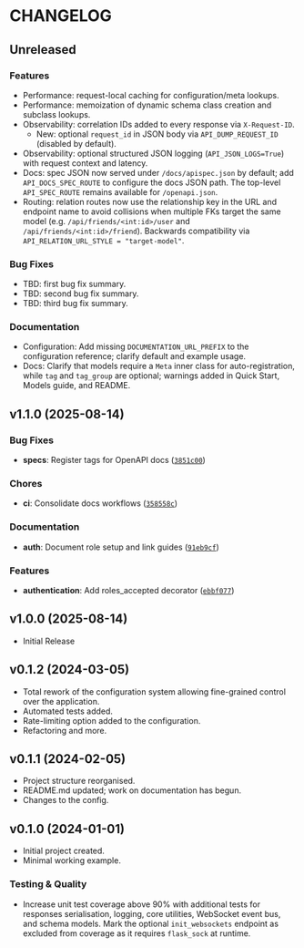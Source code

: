# CHANGELOG

<!-- version list -->

## Unreleased

### Features

- Performance: request-local caching for configuration/meta lookups.
- Performance: memoization of dynamic schema class creation and subclass lookups.
- Observability: correlation IDs added to every response via `X-Request-ID`.
  - New: optional `request_id` in JSON body via `API_DUMP_REQUEST_ID` (disabled by default).
- Observability: optional structured JSON logging (`API_JSON_LOGS=True`) with request context and latency.
- Docs: spec JSON now served under `/docs/apispec.json` by default; add `API_DOCS_SPEC_ROUTE` to configure the docs JSON path. The top-level `API_SPEC_ROUTE` remains available for `/openapi.json`.
 - Routing: relation routes now use the relationship key in the URL and endpoint name to avoid collisions when multiple FKs target the same model (e.g. `/api/friends/<int:id>/user` and `/api/friends/<int:id>/friend`). Backwards compatibility via `API_RELATION_URL_STYLE = "target-model"`.

### Bug Fixes

<!-- Replace the placeholders below with concrete entries -->
- TBD: first bug fix summary.
- TBD: second bug fix summary.
- TBD: third bug fix summary.

### Documentation

- Configuration: Add missing `DOCUMENTATION_URL_PREFIX` to the configuration reference; clarify default and example usage.
- Docs: Clarify that models require a `Meta` inner class for auto-registration, while `tag` and `tag_group` are optional; warnings added in Quick Start, Models guide, and README.

## v1.1.0 (2025-08-14)

### Bug Fixes

- **specs**: Register tags for OpenAPI docs
  ([`3851c00`](https://github.com/lewis-morris/flarchitect/commit/3851c002e95f5a55c916f59d16cfa3a72b329e71))

### Chores

- **ci**: Consolidate docs workflows
  ([`358558c`](https://github.com/lewis-morris/flarchitect/commit/358558c0dcab041fed6c0965487328f049740a86))

### Documentation

- **auth**: Document role setup and link guides
  ([`91eb9cf`](https://github.com/lewis-morris/flarchitect/commit/91eb9cf36c0f5087c67249e627aa7f150a3d8429))

### Features

- **authentication**: Add roles_accepted decorator
  ([`ebbf077`](https://github.com/lewis-morris/flarchitect/commit/ebbf077aadf7aff174a859465de4825436d88d61))


## v1.0.0 (2025-08-14)

- Initial Release

## v0.1.2 (2024-03-05)

- Total rework of the configuration system allowing fine-grained control over the application.
- Automated tests added.
- Rate-limiting option added to the configuration.
- Refactoring and more.

## v0.1.1 (2024-02-05)

- Project structure reorganised.
- README.md updated; work on documentation has begun.
- Changes to the config.

## v0.1.0 (2024-01-01)

- Initial project created.
- Minimal working example.
### Testing & Quality

- Increase unit test coverage above 90% with additional tests for responses serialisation, logging, core utilities, WebSocket event bus, and schema models. Mark the optional `init_websockets` endpoint as excluded from coverage as it requires `flask_sock` at runtime.
